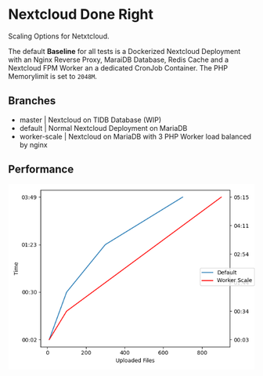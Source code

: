 # Nextcloud Done Right
Scaling Options for Netxtcloud.

The default **Baseline** for all tests is a Dockerized Nextcloud Deployment with an Nginx Reverse Proxy, MaraiDB Database, Redis Cache and a Nextcloud FPM Worker an a dedicated CronJob Container. The PHP Memorylimit is set to `2048M`.

## Branches
+ master | Nextcloud on TIDB Database (WIP)
+ default | Normal Nextcloud Deployment on MariaDB
+ worker-scale | Nextcloud on MariaDB with 3 PHP Worker load balanced by nginx

## Performance
![](default.png)
